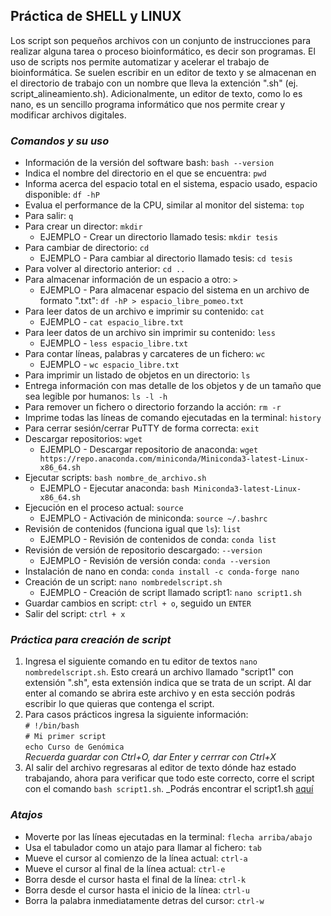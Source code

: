 ## **Práctica de SHELL y LINUX**  
Los script son pequeños archivos con un conjunto de instrucciones para realizar alguna tarea o proceso bioinformático, es decir son programas. El uso de scripts nos permite automatizar y acelerar el trabajo de bioinformática. Se suelen escribir en un editor de texto y se almacenan en el directorio de trabajo con un nombre que lleva la extención ".sh" (ej. script_alineamiento.sh). Adicionalmente, un editor de texto, como lo es nano, es un sencillo programa informático que nos permite crear y modificar archivos digitales.  

### **_Comandos y su uso_**  
- Información de la versión del software bash: `bash --version`  
- Indica el nombre del directorio en el que se encuentra: `pwd`  
- Informa acerca del espacio total en el sistema, espacio usado, espacio disponible: `df -hP`  
- Evalua el performance de la CPU, similar al monitor del sistema: `top`  
- Para salir: `q`  
- Para crear un director: `mkdir`  
   - EJEMPLO - Crear un directorio llamado tesis: `mkdir tesis`  
- Para cambiar de directorio: `cd`  
   - EJEMPLO - Para cambiar al directorio llamado tesis: `cd tesis`  
- Para volver al directorio anterior: `cd ..`  
- Para almacenar información de un espacio a otro: `>`  
   - EJEMPLO - Para almacenar espacio del sistema en un archivo de formato ".txt": `df -hP > espacio_libre_pomeo.txt`  
- Para leer datos de un archivo e imprimir su contenido: `cat`  
   - EJEMPLO - `cat espacio_libre.txt`  
- Para leer datos de un archivo sin imprimir su contenido: `less`  
   - EJEMPLO - `less espacio_libre.txt`  
- Para contar líneas, palabras y carcateres de un fichero: `wc`  
   - EJEMPLO - `wc espacio_libre.txt`  
- Para imprimir un listado de objetos en un directorio: `ls`  
- Entrega información con mas detalle de los objetos y de un tamaño que sea legible por humanos: `ls -l -h`  
- Para remover un fichero o directorio forzando la acción: `rm -r`  
- Imprime todas las líneas de comando ejecutadas en la terminal: `history`  
- Para cerrar sesión/cerrar PuTTY de forma correcta: `exit`  
- Descargar repositorios: `wget`  
   - EJEMPLO - Descargar repositorio de anaconda: `wget https://repo.anaconda.com/miniconda/Miniconda3-latest-Linux-x86_64.sh`  
- Ejecutar scripts: `bash nombre_de_archivo.sh`  
   - EJEMPLO - Ejecutar anaconda: `bash Miniconda3-latest-Linux-x86_64.sh`  
- Ejecución en el proceso actual: `source`  
   - EJEMPLO - Activación de miniconda: `source ~/.bashrc`  
- Revisión de contenidos (funciona igual que `ls`): `list`  
   - EJEMPLO - Revisión de contenidos de conda: `conda list`  
- Revisión de versión de repositorio descargado: `--version`  
   - EJEMPLO - Revisión de versión conda: `conda --version`  
- Instalación de nano en conda: `conda install -c conda-forge nano`  
- Creación de un script: `nano nombredelscript.sh` 
   - EJEMPLO - Creación de script llamado script1: `nano script1.sh`
- Guardar cambios en script: `ctrl + o`, seguido un `ENTER`  
- Salir del script: `ctrl + x`  

### **_Práctica para creación de script_**  
1. Ingresa el siguiente comando en tu editor de textos `nano nombredelscript.sh`. Esto creará un archivo llamado "script1" con extensión ".sh", esta extensión indica que se trata de un script. Al dar enter al comando se abrira este archivo y en esta sección podrás escribir lo que quieras que contenga el script.  
2. Para casos prácticos ingresa la siguiente información:  
`# !/bin/bash`  
`# Mi primer script`  
`echo Curso de Genómica`  
_Recuerda guardar con Ctrl+O, dar Enter y cerrrar con Ctrl+X_  
3. Al salir del archivo regresaras al editor de texto dónde haz estado trabajando, ahora para verificar que todo este correcto, corre el script con el comando `bash script1.sh`.
_Podrás encontrar el script1.sh [aquí](https://github.com/GenomicsEducation/JaquelineFlores/blob/main/Linux_Gen%C3%B3mica/Scripts/script1.sh)  

### **_Atajos_**
- Moverte por las líneas ejecutadas en la terminal: `flecha arriba/abajo`  
- Usa el tabulador como un atajo para llamar al fichero: `tab`  
- Mueve el cursor al comienzo de la línea actual: `ctrl-a`  
- Mueve el cursor al final de la línea actual: `ctrl-e`  
- Borra desde el cursor hasta el final de la línea: `ctrl-k`  
- Borra desde el cursor hasta el inicio de la línea: `ctrl-u`  
- Borra la palabra inmediatamente detras del cursor: `ctrl-w`
